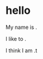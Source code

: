 # hello

My name is <Chew Yong Zhang->.

I like to <play piano->.

I think I am <going to succeed this time->.t

